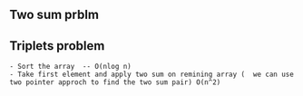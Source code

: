 
## Two sum prblm
## Triplets problem
    - Sort the array  -- O(nlog n)
    - Take first element and apply two sum on remining array (  we can use two pointer approch to find the two sum pair) O(n^2)

